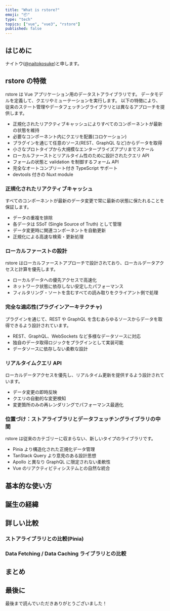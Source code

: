 ```yaml
---
title: "What is rstore?"
emoji: "📦"
type: "tech"
topics: ["vue", "vue3", "rstore"]
published: false
---
```


## はじめに

ナイトウ([@naitokosuke](https://twitter.com/naitokosuke))と申します。

<!-- 記事のモチベーションを書く -->

## rstore の特徴

rstore は Vue アプリケーション用のデータストアライブラリです。
データモデルを定義して、クエリやミューテーションを実行します。
以下の特徴により、従来のステート管理やデータフェッチングライブラリとは異なるアプローチを提供します。

- 正規化されたリアクティブキャッシュによりすべてのコンポーネントが最新の状態を維持
- 必要なコンポーネント内にクエリを配置(コロケーション)
- プラグインを通じて任意のソース(REST、GraphQL など)からデータを取得
- 小さなプロトタイプから大規模なエンタープライズアプリまでスケール
- ローカルファーストとリアルタイム性のために設計されたクエリ API
- フォームの状態と validation を制御するフォーム API
- 完全なオートコンプリート付き TypeScript サポート
- devtools 付きの Nuxt module

### 正規化されたリアクティブキャッシュ

すべてのコンポーネントが最新のデータ変更で常に最新の状態に保たれることを保証します。

- データの重複を排除
- 各データは SSoT (Single Source of Truth) として管理
- データ変更時に関連コンポーネントを自動更新
- 正規化による高速な検索・更新処理

### ローカルファーストの設計

rstore はローカルファーストアプローチで設計されており、ローカルデータアクセスと計算を優先します。

- ローカルデータへの優先アクセスで高速化
- ネットワーク状態に依存しない安定したパフォーマンス
- フィルタリング・ソートを含むすべての読み取りをクライアント側で処理

### 完全な適応性(プラグインアーキテクチャ)

プラグインを通じて、REST や GraphQL を含むあらゆるソースからデータを取得できるよう設計されています。

- REST、GraphQL、WebSockets など多様なデータソースに対応
- 独自のデータ取得ロジックをプラグインとして実装可能
- データソースに依存しない柔軟な設計

### リアルタイムクエリ API

ローカルデータアクセスを優先し、リアルタイム更新を提供するよう設計されています。

- データ変更の即時反映
- クエリの自動的な変更検知
- 変更箇所のみの再レンダリングでパフォーマンス最適化

### 位置づけ：ストアライブラリとデータフェッチングライブラリの中間

rstore は従来のカテゴリーに収まらない、新しいタイプのライブラリです。

- Pinia より構造化された正規化データ管理
- TanStack Query より意見のある設計思想
- Apollo と異なり GraphQL に限定されない柔軟性
- Vue のリアクティビティシステムとの自然な統合

## 基本的な使い方

<!-- セットアップや導入手順を調べて整理する -->

## 誕生の経緯

<!-- なぜこのライブラリが作られたのかを調べる -->
<!-- Vue/Nuxt における既存デファクトとの関係を整理する -->
<!-- デファクトが存在しない領域に挑む意義を示す -->

## 詳しい比較

### ストアライブラリとの比較(Pinia)

### Data Fetching / Data Caching ライブラリとの比較

<!-- Pinia Colada, Apollo Client, TanStack Query との比較 -->

## まとめ

<!-- rstore の位置づけを整理する -->

## 最後に

<!-- 所感と今後の展望 -->

最後まで読んでいただきありがとうございました！
